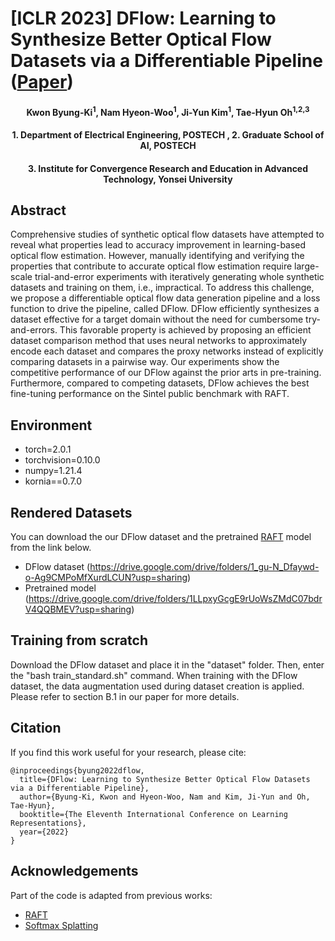 # [ICLR 2023] DFlow: Learning to Synthesize Better Optical Flow Datasets via a Differentiable Pipeline ([Paper](https://openreview.net/pdf?id=5O2uzDusEN5))

<h4 align="center">Kwon Byung-Ki<sup>1</sup>, Nam Hyeon-Woo<sup>1</sup>, Ji-Yun Kim<sup>1</sup>, Tae-Hyun Oh<sup>1,2,3</sup></center>
<h4 align="center">1. Department of Electrical Engineering, POSTECH , 2. Graduate School of AI, POSTECH</center>
<h4 align="center">3. Institute for Convergence Research and Education in Advanced Technology, Yonsei University</center>


## Abstract
Comprehensive studies of synthetic optical flow datasets have attempted to reveal what properties lead to accuracy improvement in learning-based optical flow estimation. However, manually identifying and verifying the properties that contribute to accurate optical flow estimation require large-scale trial-and-error experiments with iteratively generating whole synthetic datasets and training on them, i.e., impractical. To address this challenge, we propose a differentiable optical flow data generation pipeline and a loss function to drive the pipeline, called DFlow. DFlow efficiently synthesizes a dataset effective for a target domain without the need for cumbersome try-and-errors. This favorable property is achieved by proposing an efficient dataset comparison method that uses neural networks to approximately
encode each dataset and compares the proxy networks instead of explicitly comparing datasets in a pairwise way. Our experiments show the competitive performance of our DFlow against the prior arts in pre-training. Furthermore, compared to competing datasets, DFlow achieves the best fine-tuning performance on the Sintel public benchmark with RAFT.

## Environment
- torch=2.0.1
- torchvision=0.10.0
- numpy=1.21.4
- kornia==0.7.0

## Rendered Datasets
You can download the our DFlow dataset and the pretrained [RAFT](https://github.com/princeton-vl/RAFT) model from the link below.
- DFlow dataset (https://drive.google.com/drive/folders/1_gu-N_Dfaywd-o-Ag9CMPoMfXurdLCUN?usp=sharing)
- Pretrained model (https://drive.google.com/drive/folders/1LLpxyGcgE9rUoWsZMdC07bdrV4QQBMEV?usp=sharing)

## Training from scratch
Download the DFlow dataset and place it in the "dataset" folder. Then, enter the "bash train_standard.sh" command.
When training with the DFlow dataset, the data augmentation used during dataset creation is applied. Please refer to section B.1 in our paper for more details.

## Citation
If you find this work useful for your research, please cite: 
```
@inproceedings{byung2022dflow,
  title={DFlow: Learning to Synthesize Better Optical Flow Datasets via a Differentiable Pipeline},
  author={Byung-Ki, Kwon and Hyeon-Woo, Nam and Kim, Ji-Yun and Oh, Tae-Hyun},
  booktitle={The Eleventh International Conference on Learning Representations},
  year={2022}
}

```

## Acknowledgements
Part of the code is adapted from previous works:
- [RAFT](https://github.com/princeton-vl/RAFT)
- [Softmax Splatting](https://github.com/sniklaus/softmax-splatting)
